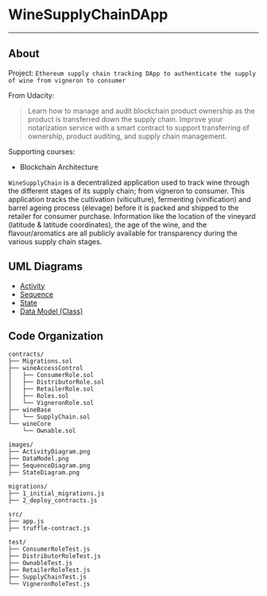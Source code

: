 # WineSupplyChainDApp
-----

About
-----

Project: `Ethereum supply chain tracking DApp to authenticate the supply of wine from vigneron to consumer`

From Udacity:
> Learn how to manage and audit blockchain product ownership as the product is transferred down the supply chain. 
Improve your notarization service with a smart contract to support transferring of ownership, product auditing, and supply chain management.

Supporting courses:
* Blockchain Architecture

`WineSupplyChain` is a decentralized application used to track wine through the different stages of its supply chain; from vigneron to consumer. 
This application tracks the cultivation (viticulture), fermenting (vinification) and barrel ageing process (élevage) before it is packed and shipped to the retailer for consumer purchase. 
Information like the location of the vineyard (latitude & latitude coordinates), the age of the wine, and the flavour/aromatics are all publicly available for transparency during the various supply chain stages.

UML Diagrams
------------
* [Activity]()
* [Sequence]()
* [State]()
* [Data Model (Class)]()


Code Organization
-----------------
```console
contracts/
├── Migrations.sol
├── wineAccessControl
│   ├── ConsumerRole.sol
│   ├── DistributorRole.sol
│   ├── RetailerRole.sol
│   ├── Roles.sol
│   └── VigneronRole.sol
├── wineBase
│   └── SupplyChain.sol
└── wineCore
    └── Ownable.sol

images/
├── ActivityDiagram.png
├── DataModel.png
├── SequenceDiagram.png
├── StateDiagram.png

migrations/
├── 1_initial_migrations.js
├── 2_deploy_contracts.js

src/
├── app.js
├── truffle-contract.js

test/
├── ConsumerRoleTest.js
├── DistributorRoleTest.js
├── OwnableTest.js
├── RetailerRoleTest.js
├── SupplyChainTest.js
└── VigneronRoleTest.js
```


